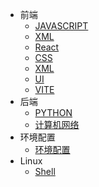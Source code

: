 * 前端
  * [JAVASCRIPT](/web/javascript.md)
  * [XML](/web/xml.md)
  * [React](/web/react.md)
  * [CSS](/web/css.md)
  * [XML](web/xml.md)
  * [UI](web/ui.md)
  * [VITE](web/vite.md)
* 后端
  * [PYTHON](/backend/python.md)
  * [计算机网络](/backend/net.md)
* 环境配置
  * [环境配置](/constituteEnv/setup.md)
* Linux
  * [Shell](linux/shell.md)